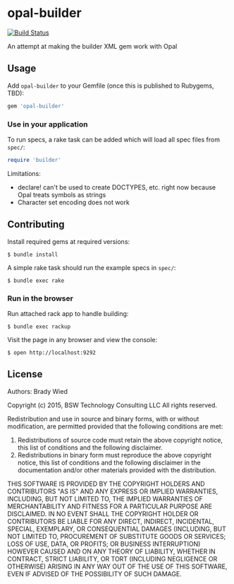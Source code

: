 # opal-builder

[![Build Status](http://img.shields.io/travis/wied03/opal-builder/master.svg?style=flat)](http://travis-ci.org/wied03/opal-builder)

An attempt at making the builder XML gem work with Opal

## Usage

Add `opal-builder` to your Gemfile (once this is published to Rubygems, TBD):

```ruby
gem 'opal-builder'
```

### Use in your application

To run specs, a rake task can be added which will load all spec files from
`spec/`:

```ruby
require 'builder'
```

Limitations:
* declare! can't be used to create DOCTYPES, etc. right now because Opal treats symbols as strings
* Character set encoding does not work

## Contributing

Install required gems at required versions:

    $ bundle install

A simple rake task should run the example specs in `spec/`:

    $ bundle exec rake

### Run in the browser

Run attached rack app to handle building:

    $ bundle exec rackup

Visit the page in any browser and view the console:

    $ open http://localhost:9292

## License

Authors: Brady Wied

Copyright (c) 2015, BSW Technology Consulting LLC
All rights reserved.

Redistribution and use in source and binary forms, with or without modification, are permitted provided that the following conditions are met:

1. Redistributions of source code must retain the above copyright notice, this list of conditions and the following disclaimer.
2. Redistributions in binary form must reproduce the above copyright notice, this list of conditions and the following disclaimer in the documentation and/or other materials provided with the distribution.

THIS SOFTWARE IS PROVIDED BY THE COPYRIGHT HOLDERS AND CONTRIBUTORS "AS IS" AND ANY EXPRESS OR IMPLIED WARRANTIES, INCLUDING, BUT NOT LIMITED TO, THE IMPLIED WARRANTIES OF MERCHANTABILITY AND FITNESS FOR A PARTICULAR PURPOSE ARE DISCLAIMED. IN NO EVENT SHALL THE COPYRIGHT HOLDER OR CONTRIBUTORS BE LIABLE FOR ANY DIRECT, INDIRECT, INCIDENTAL, SPECIAL, EXEMPLARY, OR CONSEQUENTIAL DAMAGES (INCLUDING, BUT NOT LIMITED TO, PROCUREMENT OF SUBSTITUTE GOODS OR SERVICES; LOSS OF USE, DATA, OR PROFITS; OR BUSINESS INTERRUPTION) HOWEVER CAUSED AND ON ANY THEORY OF LIABILITY, WHETHER IN CONTRACT, STRICT LIABILITY, OR TORT (INCLUDING NEGLIGENCE OR OTHERWISE) ARISING IN ANY WAY OUT OF THE USE OF THIS SOFTWARE, EVEN IF ADVISED OF THE POSSIBILITY OF SUCH DAMAGE.
